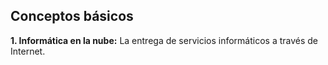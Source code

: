## Conceptos básicos

**1. Informática en la nube:**  La entrega de servicios informáticos a través de Internet.
